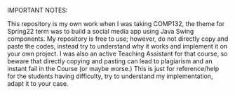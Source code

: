 IMPORTANT NOTES:

This repository is my own work when I was taking COMP132, the theme for Spring22 term was to build a social media app using Java Swing components.
My repository is free to use; however, do not directly copy and paste the codes, instead try to understand why it works and implement it on your own project.
I was also an active Teaching Assistant for that course, so beware that directly copying and pasting can lead to plagiarism and an instant fail in the Course (or maybe worse.)
This is just for reference/help for the students having difficulty, try to understand my implementation, adapt it to your case.
